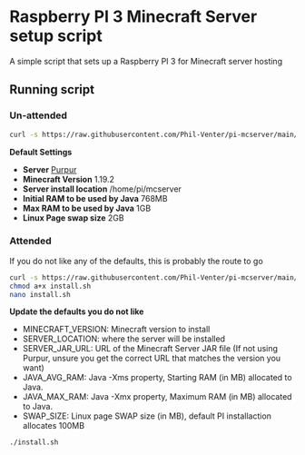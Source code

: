 # Raspberry PI 3 Minecraft Server setup script
A simple script that sets up a Raspberry PI 3 for Minecraft server hosting

## Running script
### Un-attended

```bash
curl -s https://raw.githubusercontent.com/Phil-Venter/pi-mcserver/main/install.sh | bash
```

**Default Settings**

- **Server** [Purpur](https://purpurmc.org/)
- **Minecraft Version** 1.19.2
- **Server install location** /home/pi/mcserver
- **Initial RAM to be used by Java** 768MB
- **Max RAM to be used by Java** 1GB
- **Linux Page swap size** 2GB

### Attended

If you do not like any of the defaults, this is probably the route to go
```bash
curl -s https://raw.githubusercontent.com/Phil-Venter/pi-mcserver/main/install.sh
chmod a+x install.sh
nano install.sh
```
**Update the defaults you do not like**

- MINECRAFT_VERSION: Minecraft version to install
- SERVER_LOCATION: where the server will be installed
- SERVER_JAR_URL: URL of the Minecraft Server JAR file (If not using Purpur, unsure you get the correct URL that matches the version you want)
- JAVA_AVG_RAM: Java -Xms property, Starting RAM (in MB) allocated to Java.
- JAVA_MAX_RAM: Java -Xmx property, Maximum RAM (in MB) allocated to Java.
- SWAP_SIZE: Linux page SWAP size (in MB), default PI installaction allocates 100MB

```bash
./install.sh
```
